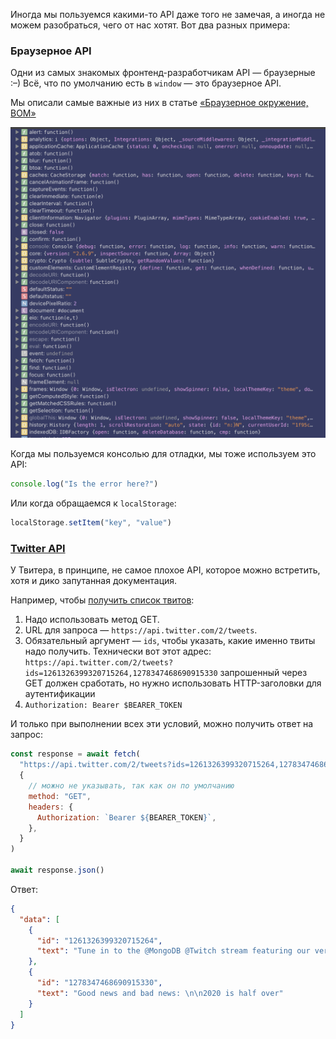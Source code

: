 Иногда мы пользуемся какими-то API даже того не замечая, а иногда не можем разобраться, чего от нас хотят. Вот два разных примера:

### Браузерное API

Одни из самых знакомых фронтенд-разработчикам API — браузерные :–) Всё, что по умолчанию есть в `window` — это браузерное API.

Мы описали самые важные из них в статье [«Браузерное окружение, BOM»](/js/bom/)

![скриншот доступных браузерных API](../images/screenshot.png)

Когда мы пользуемся консолью для отладки, мы тоже используем это API:

```js
console.log("Is the error here?")
```

Или когда обращаемся к `localStorage`:

```js
localStorage.setItem("key", "value")
```

### [Twitter API](https://developer.twitter.com/en/docs/twitter-api)

У Твитера, в принципе, не самое плохое API, которое можно встретить, хотя и дико запутанная документация.

Например, чтобы [получить список твитов](https://developer.twitter.com/en/docs/twitter-api/tweets/lookup/api-reference/get-tweets):

1. Надо использовать метод GET.
2. URL для запроса — `https://api.twitter.com/2/tweets`.
3. Обязательный аргумент — `ids`, чтобы указать, какие именно твиты надо получить. Технически вот этот адрес: `https://api.twitter.com/2/tweets?ids=1261326399320715264,1278347468690915330` запрошенный через GET должен сработать, но нужно использовать HTTP-заголовки для аутентификации
4. `Authorization: Bearer $BEARER_TOKEN`

И только при выполнении всех эти условий, можно получить ответ на запрос:

```js
const response = await fetch(
  "https://api.twitter.com/2/tweets?ids=1261326399320715264,1278347468690915330",
  {
    // можно не указывать, так как он по умолчанию
    method: "GET",
    headers: {
      Authorization: `Bearer ${BEARER_TOKEN}`,
    },
  }
)

await response.json()
```

Ответ:

```json
{
  "data": [
    {
      "id": "1261326399320715264",
      "text": "Tune in to the @MongoDB @Twitch stream featuring our very own @suhemparack to learn about Twitter Developer Labs - starting now! https://t.co/fAWpYi3o5O"
    },
    {
      "id": "1278347468690915330",
      "text": "Good news and bad news: \n\n2020 is half over"
    }
  ]
}
```
